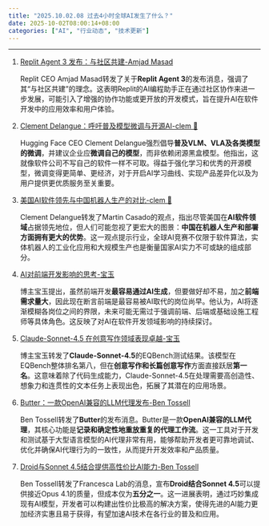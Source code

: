 ```yaml
---
title: "2025.10.02.08 过去4小时全球AI发生了什么？"
date: 2025-10-02T08:00:14+08:00
categories: ["AI", "行业动态", "技术更新"]
---
```


---

1.  [Replit Agent 3 发布：与社区共建-Amjad Masad](https://x.com/amasad/status/1973522739903471822)

    Replit CEO Amjad Masad转发了关于**Replit Agent 3**的发布消息，强调了其“与社区共建”的理念。这表明Replit的AI编程助手正在通过社区协作来进一步发展，可能引入了增强的协作功能或更开放的开发模式，旨在提升AI在软件开发中的应用效率和用户体验。

2.  [Clement Delangue：呼吁普及模型微调与开源AI-clem 🤗](https://x.com/ClementDelangue/status/1973493913102270625)

    Hugging Face CEO Clement Delangue强烈倡导**普及VLM、VLA及各类模型的微调**，并建议企业应**微调自己的模型**，而非依赖闭源黑盒模型。他指出，这就像软件公司不写自己的软件一样不可取。得益于强化学习和优秀的开源模型，微调变得更简单、更经济，对于开启AI学习曲线、实现产品差异化以及为用户提供更优质服务至关重要。

3.  [美国AI软件领先与中国机器人生产的对比-clem 🤗](https://x.com/ClementDelangue/status/1973519461706785062)

    Clement Delangue转发了Martin Casado的观点，指出尽管美国在**AI软件领域**占据领先地位，但人们可能忽视了更宏大的图景：**中国在机器人生产和部署方面拥有更大的优势**。这一观点提示行业，全球AI竞赛不仅限于软件算法，实体机器人的工业化应用和大规模生产也是衡量国家AI实力不可或缺的组成部分。

4.  [AI对前端开发影响的思考-宝玉](https://x.com/dotey/status/1973507827399639145)

    博主宝玉提出，虽然前端开发**最容易通过AI生成**，但要做好却不易，加之**前端需求量大**，因此现在断言前端是最容易被AI取代的岗位尚早。他认为，AI将逐渐模糊各岗位之间的界限，未来可能无需过于强调前端、后端或基础设施工程师等具体角色。这反映了对AI在软件开发领域影响的持续探讨。

5.  [Claude-Sonnet-4.5 在创意写作领域表现卓越-宝玉](https://x.com/dotey/status/1973502516097851564)

    博主宝玉转发了**Claude-Sonnet-4.5**的EQBench测试结果。该模型在EQBench整体排名第八，但在**创意写作和长篇创意写作**方面直接跃居**第一名**。这意味着除了代码生成能力，Claude-Sonnet-4.5在处理需要高创造性、想象力和连贯性的文本任务上表现出色，拓展了其潜在的应用场景。

6.  [Butter：一款OpenAI兼容的LLM代理发布-Ben Tossell](https://x.com/bentossell/status/1973496490271318140)

    Ben Tossell转发了**Butter**的发布消息。Butter是一款**OpenAI兼容的LLM代理**，其核心功能是**记录和确定性地重放重复的代理工作流**。这一工具对于开发和测试基于大型语言模型的AI代理非常有用，能够帮助开发者更可靠地调试、优化并确保AI代理行为的一致性，从而提升开发效率和产品质量。

7.  [Droid与Sonnet 4.5结合提供高性价比AI能力-Ben Tossell](https://x.com/bentossell/status/1973479864557772876)

    Ben Tossell转发了Francesca Lab的消息，宣布**Droid结合Sonnet 4.5**可以提供接近Opus 4.1的质量，但成本仅为**五分之一**。这一进展表明，通过巧妙集成现有AI模型，开发者可以构建出性价比极高的解决方案，使得先进的AI能力更加经济实惠且易于获得，有望加速AI技术在各行业的普及和应用。